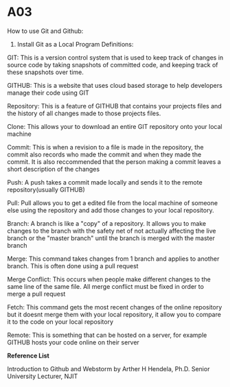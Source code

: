 # A03
How to use Git and Github:
1) Install Git as a Local Program
Definitions:

GIT: This is a version control system that is used to keep track of changes in source code by taking snapshots of committed code, and keeping track of these snapshots over time.

GITHUB: This is a website that uses cloud based storage to help developers manage their code using GIT

Repository: This is a feature of GITHUB that contains your projects files and the history of all changes made to those projects files.

Clone: This allows your to download an entire GIT repository onto your local machine

Commit: This is when a revision to a file is made in the repository, the commit also records who made the commit and when they made the commit. It is also reccommended that the person making a commit leaves a short description of the changes

Push: A push takes a commit made locally and sends it to the remote repository(usually GITHUB)

Pull: Pull allows you to get a edited file from the local machine of someone else using the repository and add those changes to your local repository.

Branch: A branch is like a "copy" of a repository. It allows you to make changes to the branch with the safety net of not actually affecting the live branch or the "master branch" until the branch is merged with the master branch

Merge: This command takes changes from 1 branch and applies to another branch. This is often done using a pull request

Merge Conflict: This occurs when people make different changes to the same line of the same file. All merge conflict must be fixed in order to merge a pull request

Fetch: This command gets the most recent changes of the online repository but it doesnt merge them with your local repository, it allow you to compare it to the code on your local repository 

Remote: This is something that can be hosted on a server, for example GITHUB hosts your code online on their server


**Reference List**

Introduction to Github and Webstorm by Arther H Hendela, Ph.D. Senior University Lecturer, NJIT
